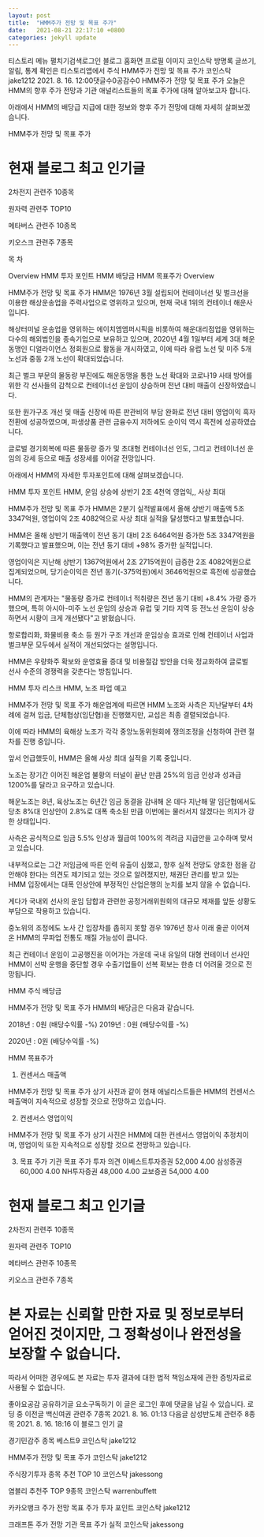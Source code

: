 ```yaml
---
layout: post
title:  "HMM주가 전망 및 목표 주가"
date:   2021-08-21 22:17:10 +0800
categories: jekyll update
---
```

티스토리 메뉴 펼치기검색로그인
블로그 홈화면
프로필 이미지
코인스탁
방명록
글쓰기, 알림, 통계 확인은 티스토리앱에서
주식
HMM주가 전망 및 목표 주가
코인스탁 jake1212
2021. 8. 16. 12:00댓글수0공감수0
HMM주가 전망 및 목표 주가
오늘은 HMM의 향후 주가 전망과 기관 애널리스트들의 목표 주가에 대해 알아보고자 합니다.

아래에서 HMM의 배당급 지급에 대한 정보와 향후 주가 전망에 대해 자세히 살펴보겠습니다.

























HMM주가 전망 및 목표 주가

# 현재 블로그 최고 인기글

2차전지 관련주 10종목

원자력 관련주 TOP10

메타버스 관련주 10종목

키오스크 관련주 7종목

목 차

Overview
HMM 투자 포인트
HMM 배당금
HMM 목표주가
Overview



HMM주가 전망 및 목표 주가
HMM은 1976년 3월 설립되어 컨테이너선 및 벌크선을 이용한 해상운송업을 주력사업으로 영위하고 있으며, 현재 국내 1위의 컨테이너 해운사입니다.

 

해상터미널 운송업을 영위하는 에이치엠엠퍼시픽을 비롯하여 해운대리점업을 영위하는 다수의 해외법인을 종속기업으로 보유하고 있으며, 2020년 4월 1일부터 세계 3대 해운동맹인 디얼라이언스 정회원으로 활동을 개시하였고, 이에 따라 유럽 노선 및 미주 5개 노선과 중동 2개 노선이 확대되었습니다.

 

최근 벌크 부문의 물동량 부진에도 해운동맹을 통한 노선 확대와 코로나19 사태 방어를 위한 각 선사들의 감척으로 컨테이너선 운임이 상승하며 전년 대비 매출이 신장하였습니다.

또한 원가구조 개선 및 매출 신장에 따른 판관비의 부담 완화로 전년 대비 영업이익 흑자전환에 성공하였으며, 파생상품 관련 금융수지 저하에도 순이익 역시 흑전에 성공하였습니다.

 

글로벌 경기회복에 따른 물동량 증가 및 초대형 컨테이너선 인도, 그리고 컨테이너선 운임의 강세 등으로 매출 성장세를 이어갈 전망입니다.

 

아래에서 HMM의 자세한 투자포인트에 대해 살펴보겠습니다.

HMM 투자 포인트
HMM, 운임 상승에 상반기 2조 4천억 영업익,, 사상 최대



HMM주가 전망 및 목표 주가
HMM은 2분기 실적발표에서 올해 상반기 매출액 5조 3347억원, 영업이익 2조 4082억으로 사상 최대 실적을 달성했다고 발표했습니다.

HMM은 올해 상반기 매출액이 전년 동기 대비 2조 6464억원 증가한 5조 3347억원을 기록했다고 발표했으며, 이는 전년 동기 대비 +98% 증가한 실적입니다.

 

영업이익은 지난해 상반기 1367억원에서 2조 2715억원이 급증한 2조 4082억원으로 집계되었으며, 당기순이익은 전년 동기(-375억원)에서 3646억원으로 흑전에 성공했습니다.

 

HMM의 관계자는 "물동량 증가로 컨테이너 적취량은 전년 동기 대비 +8.4% 가량 증가했으며, 특히 아시아-미주 노선 운임의 상승과 유럽 및 기타 지역 등 전노선 운임이 상승하면서 시황이 크게 개선됐다"고 밝혔습니다.

 

항로합리화, 화물비용 축소 등 원가 구조 개선과 운임상승 효과로 인해 컨테이너 사업과 벌크부문 모두에서 실적이 개선되었다는 설명입니다.

HMM은 우량화주 확보와 운영효율 증대 및 비용절감 방안을 더욱 정교화하여 글로벌 선사 수준의 경쟁력을 갖춘다는 방침입니다.

HMM 투자 리스크
HMM, 노조 파업 예고



HMM주가 전망 및 목표 주가
해운업계에 따르면 HMM 노조와 사측은 지난달부터 4차례에 걸쳐 입금, 단체협상(임단협)을 진행했지만, 교섭은 최종 결렬되었습니다.

이에 따라 HMM의 육해상 노조가 각각 중앙노동위원회에 쟁의조정을 신청하여 관련 절차를 진행 중입니다.

 

앞서 언급했듯이, HMM은 올해 사상 최대 실적을 기록 중입니다.

 

노조는 장기간 이어진 해운업 불황의 터널이 끝난 만큼 25%의 임금 인상과 성과급 1200%를 달라고 요구하고 있습니다.

해운노조는 8년, 육상노조는 6년간 임금 동결을 감내해 온 데다 지난해 말 임단협에서도 당초 8%대 인상안이 2.8%로 대폭 축소된 만큼 이번에는 물러서지 않겠다는 의지가 강한 상태입니다.

 

사측은 공식적으로 임금 5.5% 인상과 월급여 100%의 격려금 지급안을 고수하며 맞서고 있습니다.

내부적으로는 그간 저임금에 따른 인력 유출이 심했고, 향후 실적 전망도 양호한 점을 감안해야 한다는 의견도 제기되고 있는 것으로 알려졌지만, 채권단 관리를 받고 있는 HMM 입장에서는 대폭 인상안에 부정적인 산업은행의 눈치를 보지 않을 수 없습니다.

 

게다가 국내외 선사의 운임 담합과 관련한 공정거래위원회의 대규모 제재를 앞둔 상황도 부담으로 작용하고 있습니다.

중노위의 조정에도 노사 간 입장차를 좁히지 못할 경우 1976년 창사 이래 줄곧 이어져 온 HMM의 무파업 전통도 깨질 가능성이 큽니다.

최근 컨테이너 운임이 고공행진을 이어가는 가운데 국내 유일의 대형 컨테이너 선사인 HMM이 선박 운행을 중단할 경우 수출기업들이 선복 확보는 한층 더 어려울 것으로 전망됩니다.

HMM 주식 배당금



HMM주가 전망 및 목표 주가
HMM의 배당금은 다음과 같습니다.

2018년 : 0원 (배당수익률 -%)
2019년 : 0원 (배당수익률 -%)

2020년 : 0원 (배당수익률 -%)

HMM 목표주가
1) 컨센서스 매출액

HMM주가 전망 및 목표 주가
상기 사진과 같이 현재 애널리스트들은 HMM의 컨센서스 매출액이 지속적으로 성장할 것으로 전망하고 있습니다.

2) 컨센서스 영업이익

HMM주가 전망 및 목표 주가
상기 사진은 HMM에 대한 컨센서스 영업이익 추정치이며, 영업이익 또한 지속적으로 성장할 것으로 전망하고 있습니다.

3) 목표 주가
기관	목표 주가	투자 의견
이베스트투자증권	52,000	4.00
삼성증권	60,000	4.00
NH투자증권	48,000	4.00
교보증권	54,000	4.00


# 현재 블로그 최고 인기글

2차전지 관련주 10종목

원자력 관련주 TOP10

메타버스 관련주 10종목

키오스크 관련주 7종목

# 본 자료는 신뢰할 만한 자료 및 정보로부터 얻어진 것이지만, 그 정확성이나 완전성을 보장할 수 없습니다.

따라서 어떠한 경우에도 본 자료는 투자 결과에 대한 법적 책임소재에 관한 증빙자료로 사용될 수 없습니다.

 


좋아요공감
공유하기글 요소구독하기
이 글은 로그인 후에 댓글을 남길 수 있습니다.
로딩 중
이전글
백신여권 관련주 7종목
2021. 8. 16. 01:13
다음글
삼성반도체 관련주 8종목
2021. 8. 16. 18:16
이 블로그 인기 글

경기민감주 종목 베스트9
코인스탁 jake1212

HMM주가 전망 및 목표 주가
코인스탁 jake1212

주식장기투자 종목 추천 TOP 10
코인스탁 jakessong

염블리 추천주 TOP 9종목
코인스탁 warrenbuffett

카카오뱅크 주가 전망 목표 주가 투자 포인트
코인스탁 jake1212

크래프톤 주가 전망 기관 목표 주가 실적
코인스탁 jakessong